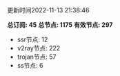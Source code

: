 更新时间2022-11-13 21:38:46

**总订阅: 45**
**总节点: 1175**
**有效节点: 297**
- ssr节点: 12
- v2ray节点: 222
- trojan节点: 57
- ss节点: 6
